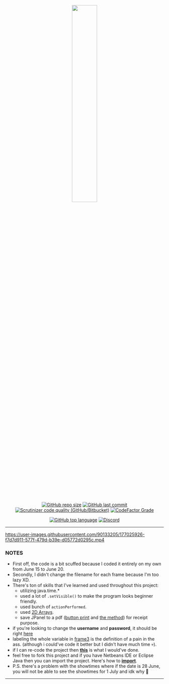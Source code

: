 <p align="center" width="100%">
    <a href="https://www.youtube.com/watch?v=iik25wqIuFo">
    <img width="40%" src="https://user-images.githubusercontent.com/90133205/177029000-50b2cffa-efae-44bb-bab2-bd86291b1ea9.png">
</p>

<p align="center">
 <a href="https://www.youtube.com/watch?v=iik25wqIuFo"><img alt="GitHub repo size"  src="https://img.shields.io/github/repo-size/techies03/DREAMLIGHT-CINEMAS?logo=github&style=for-the-badge"></a>
   <a href="https://github.com/techies03/DREAMLIGHT-CINEMAS/commits/master"><img alt="GitHub last commit" src="https://img.shields.io/github/last-commit/techies03/DREAMLIGHT-CINEMAS?logo=github&style=for-the-badge"></a>
   <a href="https://www.youtube.com/watch?v=iik25wqIuFo"><img alt="Scrutinizer code quality (GitHub/Bitbucket)" src="https://img.shields.io/scrutinizer/quality/g/techies03/DREAMLIGHT-CINEMAS?logo=Scrutinizer%20CI&style=for-the-badge"><a/>
   <a href="https://www.codefactor.io/repository/github/techies03/dreamlight-cinemas"><img alt="CodeFactor Grade" src="https://img.shields.io/codefactor/grade/github/techies03/DREAMLIGHT-CINEMAS?logo=codefactor&style=for-the-badge">
</p>
 
<p align="center">
   <img alt="GitHub top language" src="https://img.shields.io/github/languages/top/techies03/DREAMLIGHT-CINEMAS?color=%23FF7800&logo=java&style=for-the-badge"></a>
   <a href="https://discordapp.com/users/553463605769535490"><img alt="Discord" src="https://img.shields.io/discord/900368184924852245?color=%235865F2&label=support&logo=discord&logoColor=white&style=for-the-badge"></a>
</p>

----------------------------------
https://user-images.githubusercontent.com/90133205/177025926-f7d7d911-577f-479d-b39e-d05772d0295c.mp4

### NOTES
- First off, the code is a bit scuffed because I coded it entirely on my own from June 15 to June 20.
- Secondly, I didn't change the filename for each frame because I'm too lazy XD.
- There's ton of skills that I've learned and used throughout this project:
    - utilizing java.time.*
    - used a lot of ``.setVisible()`` to make the program looks beginner friendly.
    - used bunch of ``actionPerformed``.
    - used [2D Arrays](https://github.com/techies03/DREAMLIGHT-CINEMAS/blob/fd5aeed1b2f4568222242042cf85e18ad5fbc9f2/src/Frame3.java#L66).
    - save JPanel to a pdf ([button print](https://github.com/techies03/DREAMLIGHT-CINEMAS/blob/445f40239d36610c900c928eca812fdbc81f8c04/src/Frame5.java#L238) and [the method](https://github.com/techies03/DREAMLIGHT-CINEMAS/blob/445f40239d36610c900c928eca812fdbc81f8c04/src/Frame5.java#L255))  for receipt purpose.
- if you're looking to change the **username** and **password**, it should be right [here](https://github.com/techies03/DREAMLIGHT-CINEMAS/blob/550ab8120f4fbaf6dd5948b9fa54c48749ffdfe6/src/Frame.java#L104)
- labeling the whole variable in [frame3](https://github.com/techies03/DREAMLIGHT-CINEMAS/blob/master/src/Frame3.java) is the definition of a pain in the ass. (although i could've code it better but I didn't have much time :skull:).
- if I can re-code the project then **[this](https://github.com/techies03/DREAMLIGHT-CINEMAS/wiki/Improve-Code-Quality)** is what I would've done.
- feel free to fork this project and if you have Netbeans IDE or Eclipse Java then you can import the project. Here's how to **[import](https://github.com/techies03/DREAMLIGHT-CINEMAS/wiki/Import)**.
- P.S. there's a problem with the showtimes where if the date is 28 June, you will not be able to see the showtimes for 1 July and idk why :rofl:
----------------------------------

